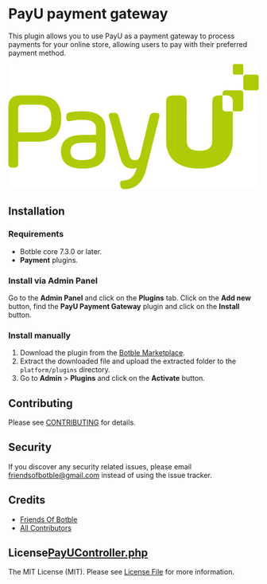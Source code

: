# PayU payment gateway

This plugin allows you to use PayU as a payment gateway to process payments for your online store, allowing
users to pay with their preferred payment method.

![PayU payment gateway](./screenshot.png)

## Installation

### Requirements

* Botble core 7.3.0 or later.
* **Payment** plugins.

### Install via Admin Panel

Go to the **Admin Panel** and click on the **Plugins** tab. Click on the **Add new** button, find the **PayU
Payment Gateway** plugin and click on the **Install** button.

### Install manually

1. Download the plugin from
   the [Botble Marketplace](https://marketplace.botble.com/products/friendsofbotble/fob-payu).
2. Extract the downloaded file and upload the extracted folder to the `platform/plugins` directory.
3. Go to **Admin** > **Plugins** and click on the **Activate** button.

## Contributing

Please see [CONTRIBUTING](CONTRIBUTING.md) for details.

## Security

If you discover any security related issues, please email friendsofbotble@gmail.com instead of using the issue tracker.

## Credits

* [Friends Of Botble](https://github.com/FriendsOfBotble)
* [All Contributors](../../contributors)

## License[PayUController.php](src/Http/Controllers/WompiController.php)

The MIT License (MIT). Please see [License File](LICENSE) for more information.
